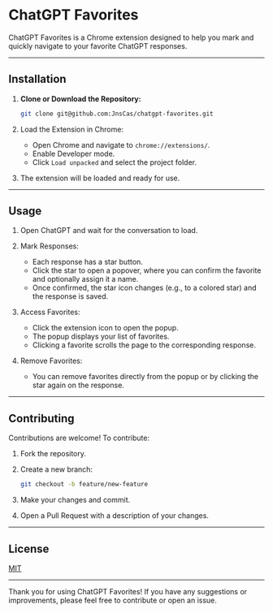 # ChatGPT Favorites

ChatGPT Favorites is a Chrome extension designed to help you mark and quickly navigate to your favorite ChatGPT responses.

---

## Installation

1. **Clone or Download the Repository:**

   ```bash
   git clone git@github.com:JnsCas/chatgpt-favorites.git

2. Load the Extension in Chrome:

   - Open Chrome and navigate to `chrome://extensions/`.
   - Enable Developer mode.
   - Click `Load unpacked` and select the project folder.
3. The extension will be loaded and ready for use.

---

## Usage
1. Open ChatGPT and wait for the conversation to load.

2. Mark Responses:

   - Each response has a star button.
   - Click the star to open a popover, where you can confirm the favorite and optionally assign it a name.
   - Once confirmed, the star icon changes (e.g., to a colored star) and the response is saved.
3. Access Favorites:

   - Click the extension icon to open the popup.
   - The popup displays your list of favorites.
   - Clicking a favorite scrolls the page to the corresponding response.
4. Remove Favorites:

   - You can remove favorites directly from the popup or by clicking the star again on the response.

---

## Contributing
Contributions are welcome! To contribute:

1. Fork the repository.
1. Create a new branch:

    ```bash
    git checkout -b feature/new-feature
    
1. Make your changes and commit.
1. Open a Pull Request with a description of your changes.

---

## License
[MIT](https://github.com/JnsCas/chatgpt-favorites/blob/main/LICENSE)

---

Thank you for using ChatGPT Favorites!
If you have any suggestions or improvements, please feel free to contribute or open an issue.